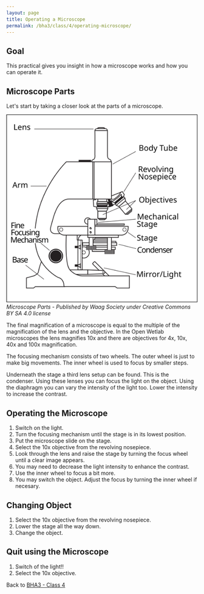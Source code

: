 ```yaml
---
layout: page
title: Operating a Microscope
permalink: /bha3/class/4/operating-microscope/
---
```


## Goal

This practical gives you insight in how a microscope works and how you can operate it.

## Microscope Parts

Let's start by taking a closer look at the parts of a microscope.

![Microscope Parts - CC BY SA 4.0](/bha3/class/4/microscope-parts.svg)
*Microscope Parts - Published by Waag Society under Creative Commons BY SA 4.0 license*

The final magnification of a microscope is equal to the multiple of the magnification of the lens and the objective. In the Open Wetlab microscopes the lens magnifies 10x and there are objectives for 4x, 10x, 40x and 100x magnification.

The focusing mechanism consists of two wheels. The outer wheel is just to make big movements. The inner wheel is used to focus by smaller steps.

Underneath the stage a third lens setup can be found. This is the condenser. Using these lenses you can focus the light on the object. Using the diaphragm you can vary the intensity of the light too. Lower the intensity to increase the contrast.

## Operating the Microscope

1. Switch on the light.
2. Turn the focusing mechanism until the stage is in its lowest position.
3. Put the microscope slide on the stage.
4. Select the 10x objective from the revolving nosepiece.
5. Look through the lens and raise the stage by turning the focus wheel until a clear image appears.
6. You may need to decrease the light intensity to enhance the contrast.
7. Use the inner wheel to focus a bit more.
8. You may switch the object. Adjust the focus by turning the inner wheel if necesary.

## Changing Object

1. Select the 10x objective from the revolving nosepiece.
2. Lower the stage all the way down.
3. Change the object.

## Quit using the Microscope

1. Switch of the light!!
2. Select the 10x objective.

Back to [BHA3 - Class 4](/bha2/class/4/)

